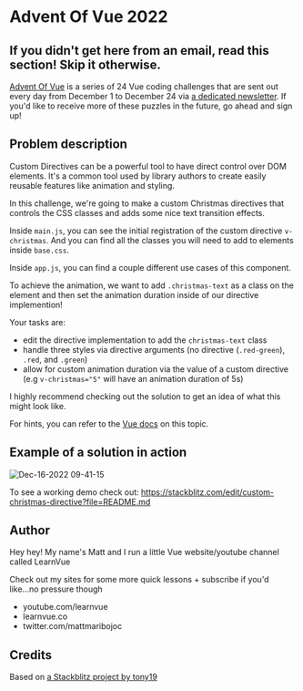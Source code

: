 # Advent Of Vue 2022

## If you didn't get here from an email, read this section! Skip it otherwise.

[Advent Of Vue](https://adventofvue.com) is a series of 24 Vue coding challenges that are sent out every day from December 1 to December 24 via [a dedicated newsletter](https://www.getrevue.co/profile/AdventOfVue). If you'd like to receive more of these puzzles in the future, go ahead and sign up!

## Problem description

Custom Directives can be a powerful tool to have direct control over DOM elements. It's a common tool used by library authors to create easily reusable features like animation and styling.

In this challenge, we're going to make a custom Christmas directives that controls the CSS classes and adds some nice text transition effects.

Inside `main.js`, you can see the initial registration of the custom directive `v-christmas`. And you can find all the classes you will need to add to elements inside `base.css`.

Inside `app.js`, you can find a couple different use cases of this component.

To achieve the animation, we want to add `.christmas-text` as a class on the element and then set the animation duration inside of our directive implemention!

Your tasks are:

- edit the directive implementation to add the `christmas-text` class
- handle three styles via directive arguments (no directive (`.red-green`), `.red`, and `.green`)
- allow for custom animation duration via the value of a custom directive (e.g `v-christmas="5"` will have an animation duration of 5s)

I highly recommend checking out the solution to get an idea of what this might look like.

For hints, you can refer to the [Vue docs](https://vuejs.org/guide/reusability/custom-directives.html#directive-hooks) on this topic.

## Example of a solution in action

![Dec-16-2022 09-41-15](https://user-images.githubusercontent.com/18535681/208122713-eda72c40-4b31-443d-9faa-6cd10bbdf4e1.gif)


To see a working demo check out: https://stackblitz.com/edit/custom-christmas-directive?file=README.md

## Author

Hey hey! My name's Matt and I run a little Vue website/youtube channel called LearnVue

Check out my sites for some more quick lessons + subscribe if you'd like...no pressure though

- youtube.com/learnvue
- learnvue.co
- twitter.com/mattmaribojoc

## Credits

Based on [a Stackblitz project by tony19](https://stackblitz.com/edit/vue3-vite-starter)
